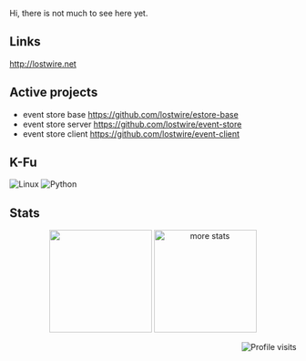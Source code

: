 Hi, there is not much to see here yet. 

## Links
http://lostwire.net

## Active projects
* event store base https://github.com/lostwire/estore-base
* event store server https://github.com/lostwire/event-store
* event store client https://github.com/lostwire/event-client

## K-Fu 
![Linux](https://img.shields.io/badge/linux-%FCC624.svg?style=for-the-badge&logo=linux&logoColor=black&color=FCC624)
![Python](https://img.shields.io/badge/python-%3776AB.svg?style=for-the-badge&logo=python&logoColor=white&color=3776AB)

## Stats
<p align="center"> 
  <img height="180em" src="https://github-readme-stats.vercel.app/api?username=jin-xu&show_icons=true" alt="" />
  <img height="180em" src="https://github-readme-stats.vercel.app/api/top-langs/?username=jin-xu&layout=compact" alt="more stats" />
</p>
<p align="right">
    <img src="https://komarev.com/ghpvc/?username=jin-xu" alt="Profile visits" />
</p>
